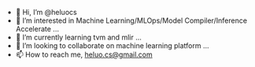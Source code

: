 - 👋 Hi, I’m @heluocs
- 👀 I’m interested in Machine Learning/MLOps/Model Compiler/Inference Accelerate ...
- 🌱 I’m currently learning tvm and mlir ...
- 💞️ I’m looking to collaborate on machine learning platform ...
- 📫 How to reach me, heluo.cs@gmail.com

<!---
heluocs/heluocs is a ✨ special ✨ repository because its `README.md` (this file) appears on your GitHub profile.
You can click the Preview link to take a look at your changes.
--->
